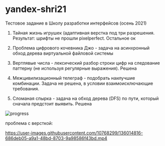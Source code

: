 # yandex-shri21

Тестовое задание в Школу разработки интерфейсов (осень 2021)

1. Тайная жизнь игрушек  (адаптивная верстка под три разрешения. Результат: шрифты не прошли pixelperfect. Остальное ок

2. Проблема цифрового кочевника Джо - задача на асинхронный обход дерева виртуальной файловой системы

3. Вертлявые числа - лексический разбор строки цифр на следование паттерну (не используя регулярные выражения). Решена

4. Межцивилизационный телеграф - подобрать наилучшие комбинации. Задача не решена, в условии взаимоисключающие требования.

5. Сломаная спырка - задача на обход дерева (DFS) по пути, который сначала предстоит выявить. Решена


![progress](https://user-images.githubusercontent.com/10768299/136013619-de5f1fbc-f847-438b-9075-f18122435762.png)

проблема с версткой:

https://user-images.githubusercontent.com/10768299/136014816-686deb05-a9a1-48bd-8703-9a98586f43bd.mp4



